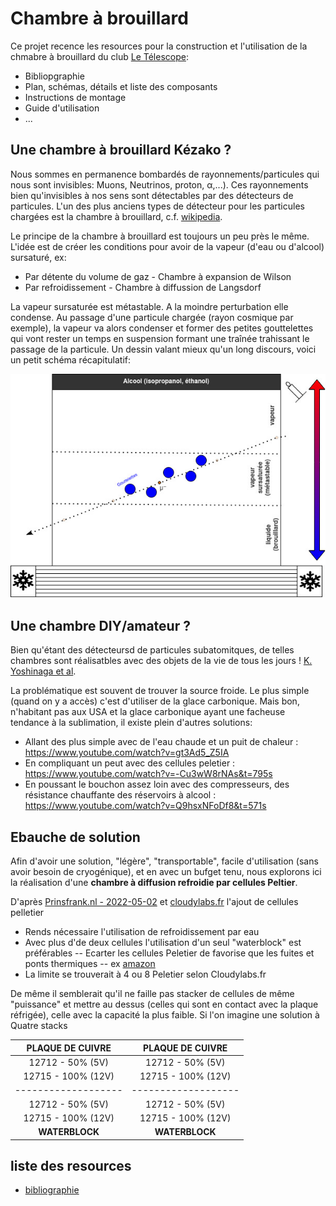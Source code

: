# Chambre à brouillard

Ce projet recence les resources pour la construction et l'utilisation de la chmabre à brouillard du club [Le Télescope](https://github.com/letelescope/): 

 - Bibliopgraphie
 - Plan, schémas, détails et liste des composants
 - Instructions de montage
 - Guide d'utilisation
 - ...

## Une chambre à brouillard Kézako ? 

Nous sommes en permanence bombardés de rayonnements/particules qui nous sont invisibles: Muons, Neutrinos, proton, α,...). Ces rayonnements bien qu'invisibles à nos sens sont détectables par des détecteurs de particules. L'un des plus anciens types de détecteur pour les particules chargées est la chambre à brouillard, c.f. [wikipedia](https://fr.wikipedia.org/wiki/Chambre_%C3%A0_brouillard).

Le principe de la chambre à brouillard est toujours un peu près le même. L'idée est de créer les conditions pour avoir de la vapeur (d'eau ou d'alcool) sursaturé, ex: 
- Par détente du volume de gaz - Chambre à expansion de Wilson
- Par refroidissement - Chambre à diffussion de Langsdorf

La vapeur sursaturée est métastable. A la moindre perturbation elle condense. Au passage d'une particule chargée (rayon cosmique par exemple), la vapeur va alors condenser et former des petites gouttelettes qui vont rester un temps en suspension formant une traînée trahissant le passage de la particule. Un dessin valant mieux qu'un long discours, voici un petit schéma récapitulatif:

![Schéma de principse](./static/chambre-brouillard.jpg)

## Une chambre DIY/amateur ?

Bien qu'étant des détecteursd de particules subatomitques, de telles chambres sont réalisatbles avec des objets de la vie de tous les jours ! [K. Yoshinaga et al](https://indico.cern.ch/event/335863/contributions/785342/attachments/1168798/1686802/cloudchamber_salt_ice_mix.pdf). 

La problématique est souvent de trouver la source froide. Le plus simple (quand on y a accès) c'est d'utiliser de la glace carbonique. Mais bon, n'habitant pas aux USA et la glace carbonique ayant une facheuse tendance à la sublimation, il existe plein d'autres solutions:
+ Allant des plus simple avec de l'eau chaude et un puit de chaleur : https://www.youtube.com/watch?v=gt3Ad5_Z5IA
+ En compliquant un peut avec des cellules peletier : https://www.youtube.com/watch?v=-Cu3wW8rNAs&t=795s
+ En poussant le bouchon assez loin avec des compresseurs, des résistance chauffante des réservoirs à alcool : https://www.youtube.com/watch?v=Q9hsxNFoDf8&t=571s


## Ebauche de solution

Afin d'avoir une solution, "légère", "transportable", facile d'utilisation (sans avoir besoin de cryogénique), et en avec un bufget tenu, nous explorons ici la réalisation d'une **chambre à diffusion refroidie par cellules Peltier**. 

D'après [Prinsfrank.nl - 2022-05-02](https://prinsfrank.nl/2022/05/02/Building-a-peltier-cooled-cloud-chamber) et [cloudylabs.fr](https://www.cloudylabs.fr/wp/watercool/) l'ajout de cellules pelletier 

- Rends nécessaire l'utilisation de refroidissement par eau
- Avec plus d'de deux cellules l'utilisation d'un seul "waterblock" est préférables -- Ecarter les cellules Peletier de favorise que les fuites et ponts thermiques -- ex [amazon](https://www.amazon.com/Cooling-Aluminum-Heatsink-Peltier-TEC1-12706/dp/B07VPYWSD4)
- La limite se trouverait à 4 ou 8 Peletier selon Cloudylabs.fr

De même il semblerait qu'il ne faille pas stacker de cellules de même "puissance" et mettre au dessus (celles qui sont en contact avec la plaque réfrigée), celle avec la capacité la plus faible. Si l'on imagine une solution à Quatre stacks



|**PLAQUE DE CUIVRE**|**PLAQUE DE CUIVRE**| 
|:-----------------:|:-----------------:|
| 12712 - 50% (5V)  | 12712 - 50% (5V)  |
| 12715 - 100% (12V)| 12715 - 100% (12V)| 
|-------------------|-------------------|
| 12712 - 50% (5V)  | 12712 - 50% (5V)  |
| 12715 - 100% (12V)| 12715 - 100% (12V)| 
|**WATERBLOCK**     |**WATERBLOCK**     |

## liste des resources

- [bibliographie](./bibliographie.md)
